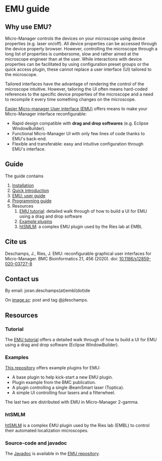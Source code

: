 # EMU guide

## Why use EMU?    <a name="why"></a>  

Micro-Manager controls the devices on your microscope using device properties (e.g. laser on/off). All device properties can be accessed through the device property browser. However, controlling the microscope through a long list of properties is cumbersome, slow and rather aimed at the microscope engineer than at the user. While interactions with device properties can be facilitated by using configuration preset groups or the quick access plugin, these cannot replace a user interface (UI) tailored to the microscope. 

Tailored interfaces have the advantage of rendering the control of the microscope intuitive. However, tailoring the UI often means hard-coded references to the specific device properties of the microscope and a need to recompile it every time something changes on the microscope.

[Easier Micro-manager User interface (EMU)]( https://github.com/jdeschamps/EMU ) offers means to make your Micro-Manager interface reconfigurable:

- Rapid design compatible with **drag and drop softwares** (e.g. Eclipse WindowBuilder).
- Functional Micro-Manager UI with only few lines of code thanks to EMU's back-end.
- Flexible and transferable: easy and intuitive configuration through EMU's interface.



## Guide <a name="guide"></a>  

The guide contains

1. [Installation](installation.md)
2. [Quick introduction](quickintro.md)
3. [EMU: user guide](userguide.md)
4. [Programming guide](programmingguide.md)
5. Resources
   1. [EMU tutorial](tutorial):  detailed walk through of how to build a UI for EMU using a drag and drop software
   2. [Example plugins](examples)
   3. [htSMLM]( https://github.com/jdeschamps/htSMLM ): a complex EMU plugin used by the Ries lab at EMBL

## Cite us

Deschamps, J., Ries, J. EMU: reconfigurable graphical user interfaces for Micro-Manager. BMC Bioinformatics 21, 456 (2020).
doi: [10.1186/s12859-020-03727-8](https://doi.org/10.1186/s12859-020-03727-8)

## Contact us

By email:  joran.deschamps(at)embl(dot)de

On [image.sc](https://forum.image.sc/): post and tag @jdeschamps.

## Resources  <a name="resources"></a>  

### Tutorial  <a name="tuto"></a>  

The [EMU tutorial](tutorial) offers a detailed walk through of how to build a UI for EMU using a drag and drop software (Eclipse WindowBuilder). 

### Examples   <a name="expl"></a>  

[This repository](examples) offers example plugins for EMU:

- A base plugin to help kick-start a new EMU plugin.
- Plugin example from the BMC publication.
- A plugin controlling a single iBeamSmart laser (Toptica).
- A simple UI controlling four lasers and a filterwheel.

The last two are distributed with EMU in Micro-Manager 2-gamma.

### htSMLM  <a name="htsmlm"></a>    

[htSMLM]( https://github.com/jdeschamps/htSMLM ) is a complex EMU plugin used by the Ries lab (EMBL) to control their automated localization microscopes. 

### Source-code and javadoc<a name="javadoc"></a>    

The [Javadoc]( https://jdeschamps.github.io/EMU/) is available in the [EMU repository]( https://github.com/jdeschamps/EMU ).
